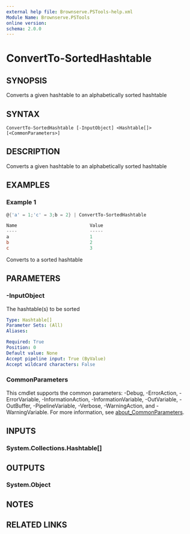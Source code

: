 ```yaml
---
external help file: Brownserve.PSTools-help.xml
Module Name: Brownserve.PSTools
online version:
schema: 2.0.0
---
```


# ConvertTo-SortedHashtable

## SYNOPSIS
Converts a given hashtable to an alphabetically sorted hashtable

## SYNTAX

```
ConvertTo-SortedHashtable [-InputObject] <Hashtable[]> [<CommonParameters>]
```

## DESCRIPTION
Converts a given hashtable to an alphabetically sorted hashtable

## EXAMPLES

### Example 1
```powershell
@{'a' = 1;'c' = 3;b = 2} | ConvertTo-SortedHashtable

Name                           Value
----                           -----
a                              1
b                              2
c                              3
```

Converts to a sorted hashtable

## PARAMETERS

### -InputObject
The hashtable(s) to be sorted

```yaml
Type: Hashtable[]
Parameter Sets: (All)
Aliases:

Required: True
Position: 0
Default value: None
Accept pipeline input: True (ByValue)
Accept wildcard characters: False
```

### CommonParameters
This cmdlet supports the common parameters: -Debug, -ErrorAction, -ErrorVariable, -InformationAction, -InformationVariable, -OutVariable, -OutBuffer, -PipelineVariable, -Verbose, -WarningAction, and -WarningVariable. For more information, see [about_CommonParameters](http://go.microsoft.com/fwlink/?LinkID=113216).

## INPUTS

### System.Collections.Hashtable[]
## OUTPUTS

### System.Object
## NOTES

## RELATED LINKS
